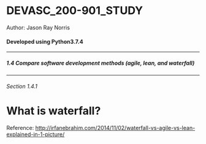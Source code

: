 # DEVASC_200-901_STUDY
<p>Author: Jason Ray Norris</p>
<h4>Developed using Python3.7.4</h4>
<hr>
<h5>1.4 Compare software development methods (agile, lean, and waterfall)

</h5>
<hr>

<h6>Section 1.4.1</h6>
 
# What is waterfall?

Reference: http://irfanebrahim.com/2014/11/02/waterfall-vs-agile-vs-lean-explained-in-1-picture/

